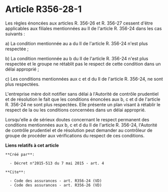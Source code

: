 # Article R356-28-1

Les règles énoncées aux articles R. 356-26 et R. 356-27 cessent d'être applicables aux filiales mentionnées au II de
l'article R. 356-24 dans les cas suivants : 

a) La condition mentionnée au a du II de l'article R. 356-24 n'est plus respectée ; 

b) La condition mentionnée au b du II de l'article R. 356-24 n'est plus respectée et le groupe ne rétablit pas le respect de
cette condition dans un délai approprié ; 

c) Les conditions mentionnées aux c et d du II de l'article R. 356-24, ne sont plus respectées. 

L'entreprise mère doit notifier sans délai à l'Autorité de contrôle prudentiel et de résolution le fait que les conditions
énoncées aux b, c et d de l'article R. 356-24 ne sont plus respectées. Elle présente un plan visant à rétablir le respect de
la ou les conditions concernées dans un délai approprié. 

Lorsqu'elle a de sérieux doutes concernant le respect permanent des conditions mentionnées aux b, c et d du II de l'article
R. 356-24, l'Autorité de contrôle prudentiel et de résolution peut demander au contrôleur de groupe de procéder aux
vérifications du respect de ces conditions.

**Liens relatifs à cet article**

	**Créé par**:

	  - Décret n°2015-513 du 7 mai 2015 - art. 4

	**Cite**:

	  - Code des assurances - art. R356-24 (VD)
	  - Code des assurances - art. R356-26 (VD)
